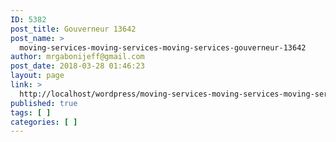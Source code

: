 ```yaml
---
ID: 5382
post_title: Gouverneur 13642
post_name: >
  moving-services-moving-services-moving-services-gouverneur-13642
author: mrgabonijeff@gmail.com
post_date: 2018-03-28 01:46:23
layout: page
link: >
  http://localhost/wordpress/moving-services-moving-services-moving-services-gouverneur-13642/
published: true
tags: [ ]
categories: [ ]
---
```

